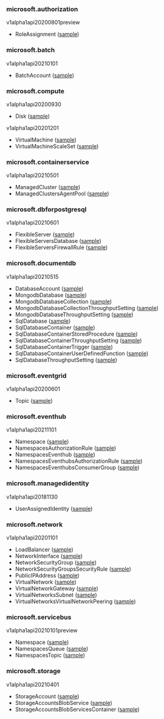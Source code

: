 ### microsoft.authorization

v1alpha1api20200801preview

- RoleAssignment ([sample](https://github.com/Azure/azure-service-operator/tree/main/v2/config/samples/microsoft.authorization/v1alpha1api20200801preview_roleassignment.yaml))

### microsoft.batch

v1alpha1api20210101

- BatchAccount ([sample](https://github.com/Azure/azure-service-operator/tree/main/v2/config/samples/microsoft.batch/v1alpha1api20210101_batchaccount.yaml))

### microsoft.compute

v1alpha1api20200930

- Disk ([sample](https://github.com/Azure/azure-service-operator/tree/main/v2/config/samples/microsoft.compute/v1alpha1api20200930_disk.yaml))

v1alpha1api20201201

- VirtualMachine ([sample](https://github.com/Azure/azure-service-operator/tree/main/v2/config/samples/microsoft.compute/v1alpha1api20201201_virtualmachine.yaml))
- VirtualMachineScaleSet ([sample](https://github.com/Azure/azure-service-operator/tree/main/v2/config/samples/microsoft.compute/v1alpha1api20201201_virtualmachinescaleset.yaml))

### microsoft.containerservice

v1alpha1api20210501

- ManagedCluster ([sample](https://github.com/Azure/azure-service-operator/tree/main/v2/config/samples/microsoft.containerservice/v1alpha1api20210501_managedcluster.yaml))
- ManagedClustersAgentPool ([sample](https://github.com/Azure/azure-service-operator/tree/main/v2/config/samples/microsoft.containerservice/v1alpha1api20210501_managedclustersagentpool.yaml))

### microsoft.dbforpostgresql

v1alpha1api20210601

- FlexibleServer ([sample](https://github.com/Azure/azure-service-operator/tree/main/v2/config/samples/microsoft.dbforpostgresql/v1alpha1api20210601_flexibleserver.yaml))
- FlexibleServersDatabase ([sample](https://github.com/Azure/azure-service-operator/tree/main/v2/config/samples/microsoft.dbforpostgresql/v1alpha1api20210601_flexibleserversdatabase.yaml))
- FlexibleServersFirewallRule ([sample](https://github.com/Azure/azure-service-operator/tree/main/v2/config/samples/microsoft.dbforpostgresql/v1alpha1api20210601_flexibleserversfirewallrule.yaml))

### microsoft.documentdb

v1alpha1api20210515

- DatabaseAccount ([sample](https://github.com/Azure/azure-service-operator/tree/main/v2/config/samples/microsoft.documentdb/v1alpha1api20210515_databaseaccount.yaml))
- MongodbDatabase ([sample](https://github.com/Azure/azure-service-operator/tree/main/v2/config/samples/microsoft.documentdb/v1alpha1api20210515_mongodbdatabase.yaml))
- MongodbDatabaseCollection ([sample](https://github.com/Azure/azure-service-operator/tree/main/v2/config/samples/microsoft.documentdb/v1alpha1api20210515_mongodbdatabasecollection.yaml))
- MongodbDatabaseCollectionThroughputSetting ([sample](https://github.com/Azure/azure-service-operator/tree/main/v2/config/samples/microsoft.documentdb/v1alpha1api20210515_mongodbdatabasecollectionthroughputsetting.yaml))
- MongodbDatabaseThroughputSetting ([sample](https://github.com/Azure/azure-service-operator/tree/main/v2/config/samples/microsoft.documentdb/v1alpha1api20210515_mongodbdatabasethroughputsetting.yaml))
- SqlDatabase ([sample](https://github.com/Azure/azure-service-operator/tree/main/v2/config/samples/microsoft.documentdb/v1alpha1api20210515_sqldatabase.yaml))
- SqlDatabaseContainer ([sample](https://github.com/Azure/azure-service-operator/tree/main/v2/config/samples/microsoft.documentdb/v1alpha1api20210515_sqldatabasecontainer.yaml))
- SqlDatabaseContainerStoredProcedure ([sample](https://github.com/Azure/azure-service-operator/tree/main/v2/config/samples/microsoft.documentdb/v1alpha1api20210515_sqldatabasecontainerstoredprocedure.yaml))
- SqlDatabaseContainerThroughputSetting ([sample](https://github.com/Azure/azure-service-operator/tree/main/v2/config/samples/microsoft.documentdb/v1alpha1api20210515_sqldatabasecontainerthroughputsetting.yaml))
- SqlDatabaseContainerTrigger ([sample](https://github.com/Azure/azure-service-operator/tree/main/v2/config/samples/microsoft.documentdb/v1alpha1api20210515_sqldatabasecontainertrigger.yaml))
- SqlDatabaseContainerUserDefinedFunction ([sample](https://github.com/Azure/azure-service-operator/tree/main/v2/config/samples/microsoft.documentdb/v1alpha1api20210515_sqldatabasecontaineruserdefinedfunction.yaml))
- SqlDatabaseThroughputSetting ([sample](https://github.com/Azure/azure-service-operator/tree/main/v2/config/samples/microsoft.documentdb/v1alpha1api20210515_sqldatabasethroughputsetting.yaml))

### microsoft.eventgrid

v1alpha1api20200601

- Topic ([sample](https://github.com/Azure/azure-service-operator/tree/main/v2/config/samples/microsoft.eventgrid/v1alpha1api20200601_topic.yaml))

### microsoft.eventhub

v1alpha1api20211101

- Namespace ([sample](https://github.com/Azure/azure-service-operator/tree/main/v2/config/samples/microsoft.eventhub/v1alpha1api20211101_namespace.yaml))
- NamespacesAuthorizationRule ([sample](https://github.com/Azure/azure-service-operator/tree/main/v2/config/samples/microsoft.eventhub/v1alpha1api20211101_namespacesauthorizationrule.yaml))
- NamespacesEventhub ([sample](https://github.com/Azure/azure-service-operator/tree/main/v2/config/samples/microsoft.eventhub/v1alpha1api20211101_namespaceseventhub.yaml))
- NamespacesEventhubsAuthorizationRule ([sample](https://github.com/Azure/azure-service-operator/tree/main/v2/config/samples/microsoft.eventhub/v1alpha1api20211101_namespaceseventhubsauthorizationrule.yaml))
- NamespacesEventhubsConsumerGroup ([sample](https://github.com/Azure/azure-service-operator/tree/main/v2/config/samples/microsoft.eventhub/v1alpha1api20211101_namespaceseventhubsconsumergroup.yaml))

### microsoft.managedidentity

v1alpha1api20181130

- UserAssignedIdentity ([sample](https://github.com/Azure/azure-service-operator/tree/main/v2/config/samples/microsoft.managedidentity/v1alpha1api20181130_userassignedidentity.yaml))

### microsoft.network

v1alpha1api20201101

- LoadBalancer ([sample](https://github.com/Azure/azure-service-operator/tree/main/v2/config/samples/microsoft.network/v1alpha1api20201101_loadbalancer.yaml))
- NetworkInterface ([sample](https://github.com/Azure/azure-service-operator/tree/main/v2/config/samples/microsoft.network/v1alpha1api20201101_networkinterface.yaml))
- NetworkSecurityGroup ([sample](https://github.com/Azure/azure-service-operator/tree/main/v2/config/samples/microsoft.network/v1alpha1api20201101_networksecuritygroup.yaml))
- NetworkSecurityGroupsSecurityRule ([sample](https://github.com/Azure/azure-service-operator/tree/main/v2/config/samples/microsoft.network/v1alpha1api20201101_networksecuritygroupssecurityrule.yaml))
- PublicIPAddress ([sample](https://github.com/Azure/azure-service-operator/tree/main/v2/config/samples/microsoft.network/v1alpha1api20201101_publicipaddress.yaml))
- VirtualNetwork ([sample](https://github.com/Azure/azure-service-operator/tree/main/v2/config/samples/microsoft.network/v1alpha1api20201101_virtualnetwork.yaml))
- VirtualNetworkGateway ([sample](https://github.com/Azure/azure-service-operator/tree/main/v2/config/samples/microsoft.network/v1alpha1api20201101_virtualnetworkgateway.yaml))
- VirtualNetworksSubnet ([sample](https://github.com/Azure/azure-service-operator/tree/main/v2/config/samples/microsoft.network/v1alpha1api20201101_virtualnetworkssubnet.yaml))
- VirtualNetworksVirtualNetworkPeering ([sample](https://github.com/Azure/azure-service-operator/tree/main/v2/config/samples/microsoft.network/v1alpha1api20201101_virtualnetworksvirtualnetworkpeering.yaml))

### microsoft.servicebus

v1alpha1api20210101preview

- Namespace ([sample](https://github.com/Azure/azure-service-operator/tree/main/v2/config/samples/microsoft.servicebus/v1alpha1api20210101preview_namespace.yaml))
- NamespacesQueue ([sample](https://github.com/Azure/azure-service-operator/tree/main/v2/config/samples/microsoft.servicebus/v1alpha1api20210101preview_namespacesqueue.yaml))
- NamespacesTopic ([sample](https://github.com/Azure/azure-service-operator/tree/main/v2/config/samples/microsoft.servicebus/v1alpha1api20210101preview_namespacestopic.yaml))

### microsoft.storage

v1alpha1api20210401

- StorageAccount ([sample](https://github.com/Azure/azure-service-operator/tree/main/v2/config/samples/microsoft.storage/v1alpha1api20210401_storageaccount.yaml))
- StorageAccountsBlobService ([sample](https://github.com/Azure/azure-service-operator/tree/main/v2/config/samples/microsoft.storage/v1alpha1api20210401_storageaccountsblobservice.yaml))
- StorageAccountsBlobServicesContainer ([sample](https://github.com/Azure/azure-service-operator/tree/main/v2/config/samples/microsoft.storage/v1alpha1api20210401_storageaccountsblobservicescontainer.yaml))

